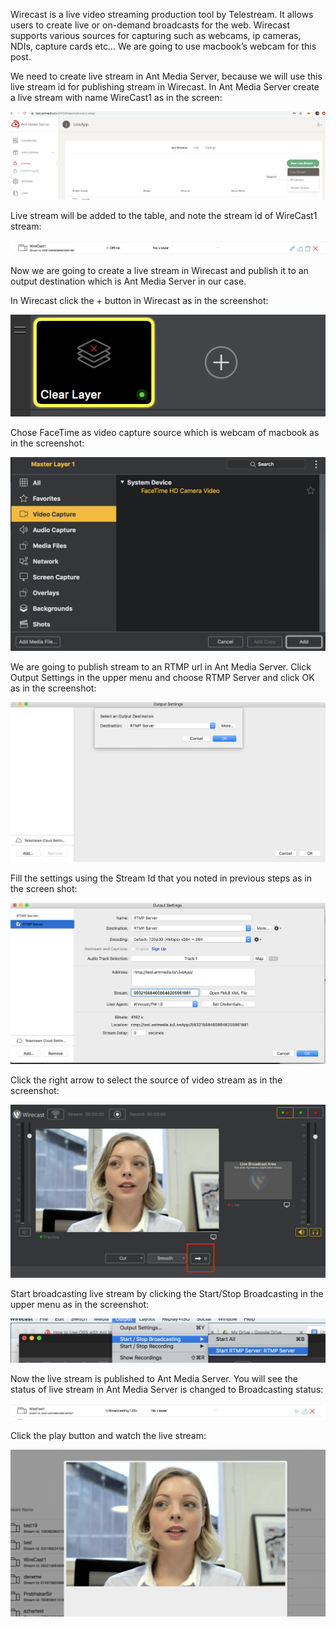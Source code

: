 Wirecast is a live video streaming production tool by Telestream. It allows users to create live or on-demand broadcasts for the web. Wirecast supports various sources for capturing such as webcams, ip cameras, NDIs, capture cards etc… We are going to use macbook’s webcam for this post.

We need to create live stream in Ant Media Server, because we will use this live stream id for publishing stream in Wirecast. In Ant Media Server create a live stream with name WireCast1 as in the screen:

![](images/wirecast/image6.png?raw=true)

Live stream will be added to the table, and note the stream id of WireCast1 stream:

![](images/wirecast/image3.png?raw=true)


Now we are going to create a live stream in Wirecast and publish it to an output destination which is Ant Media Server in our case.

In Wirecast click the + button in Wirecast as in the screenshot:

![](images/wirecast/image4.png?raw=true)

Chose FaceTime as video capture source which is webcam of macbook as in the screenshot:

![](images/wirecast/image7.png?raw=true)

We are going to publish stream to an RTMP url in Ant Media Server. Click Output Settings in the upper menu and choose RTMP Server  and click OK as in the screenshot:

![](images/wirecast/image8.png?raw=true)

Fill the settings using the Stream Id that you noted in previous steps as in the screen shot:

![](images/wirecast/image1.png?raw=true)


Click the right arrow to select the source of video stream as in the screenshot:

![](images/wirecast/image11.png?raw=true)


Start broadcasting live stream by clicking the Start/Stop Broadcasting in the upper menu as in the screenshot:

![](images/wirecast/image2.png?raw=true)


Now the live stream is published to Ant Media Server. You will see the status of live stream in Ant Media Server is changed to Broadcasting status:

![](images/wirecast/image5.png?raw=true)


Click the play button and watch the live stream:

![](images/wirecast/image9.png?raw=true)